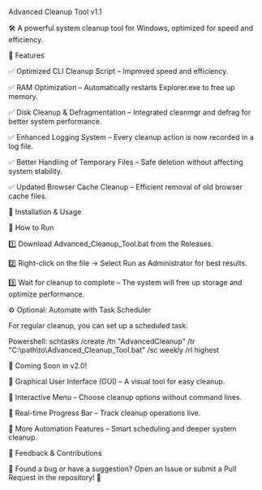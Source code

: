 Advanced Cleanup Tool v1.1

🛠 A powerful system cleanup tool for Windows, optimized for speed and efficiency.

🚀 Features

✅ Optimized CLI Cleanup Script – Improved speed and efficiency. 

✅ RAM Optimization – Automatically restarts Explorer.exe to free up memory.

✅ Disk Cleanup & Defragmentation – Integrated cleanmgr and defrag for better system performance. 

✅ Enhanced Logging System – Every cleanup action is now recorded in a log file. 

✅ Better Handling of Temporary Files – Safe deletion without affecting system stability. 

✅ Updated Browser Cache Cleanup – Efficient removal of old browser cache files.

🔧 Installation & Usage

📌 How to Run

1️⃣ Download Advanced_Cleanup_Tool.bat from the Releases. 

2️⃣ Right-click on the file → Select Run as Administrator for best results. 

3️⃣ Wait for cleanup to complete – The system will free up storage and optimize performance.

⚙️ Optional: Automate with Task Scheduler

For regular cleanup, you can set up a scheduled task:

Powershell: schtasks /create /tn "AdvancedCleanup" /tr "C:\path\to\Advanced_Cleanup_Tool.bat" /sc weekly /rl highest

🚀 Coming Soon in v2.0!

🔹 Graphical User Interface (GUI) – A visual tool for easy cleanup. 

🔹 Interactive Menu – Choose cleanup options without command lines. 

🔹 Real-time Progress Bar – Track cleanup operations live.

🔹 More Automation Features – Smart scheduling and deeper system cleanup.

📩 Feedback & Contributions

💬 Found a bug or have a suggestion? Open an Issue or submit a Pull Request in the repository! 🚀
